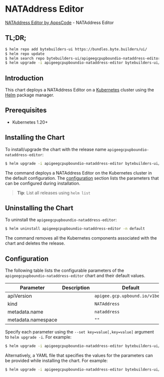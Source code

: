 # NATAddress Editor

[NATAddress Editor by AppsCode](https://byte.builders) - NATAddress Editor

## TL;DR;

```bash
$ helm repo add bytebuilders-ui https://bundles.byte.builders/ui/
$ helm repo update
$ helm search repo bytebuilders-ui/apigeegcpupboundio-nataddress-editor --version=v0.4.18
$ helm upgrade -i apigeegcpupboundio-nataddress-editor bytebuilders-ui/apigeegcpupboundio-nataddress-editor -n default --create-namespace --version=v0.4.18
```

## Introduction

This chart deploys a NATAddress Editor on a [Kubernetes](http://kubernetes.io) cluster using the [Helm](https://helm.sh) package manager.

## Prerequisites

- Kubernetes 1.20+

## Installing the Chart

To install/upgrade the chart with the release name `apigeegcpupboundio-nataddress-editor`:

```bash
$ helm upgrade -i apigeegcpupboundio-nataddress-editor bytebuilders-ui/apigeegcpupboundio-nataddress-editor -n default --create-namespace --version=v0.4.18
```

The command deploys a NATAddress Editor on the Kubernetes cluster in the default configuration. The [configuration](#configuration) section lists the parameters that can be configured during installation.

> **Tip**: List all releases using `helm list`

## Uninstalling the Chart

To uninstall the `apigeegcpupboundio-nataddress-editor`:

```bash
$ helm uninstall apigeegcpupboundio-nataddress-editor -n default
```

The command removes all the Kubernetes components associated with the chart and deletes the release.

## Configuration

The following table lists the configurable parameters of the `apigeegcpupboundio-nataddress-editor` chart and their default values.

|     Parameter      | Description |                  Default                   |
|--------------------|-------------|--------------------------------------------|
| apiVersion         |             | <code>apigee.gcp.upbound.io/v1beta1</code> |
| kind               |             | <code>NATAddress</code>                    |
| metadata.name      |             | <code>nataddress</code>                    |
| metadata.namespace |             | <code>""</code>                            |


Specify each parameter using the `--set key=value[,key=value]` argument to `helm upgrade -i`. For example:

```bash
$ helm upgrade -i apigeegcpupboundio-nataddress-editor bytebuilders-ui/apigeegcpupboundio-nataddress-editor -n default --create-namespace --version=v0.4.18 --set apiVersion=apigee.gcp.upbound.io/v1beta1
```

Alternatively, a YAML file that specifies the values for the parameters can be provided while
installing the chart. For example:

```bash
$ helm upgrade -i apigeegcpupboundio-nataddress-editor bytebuilders-ui/apigeegcpupboundio-nataddress-editor -n default --create-namespace --version=v0.4.18 --values values.yaml
```
